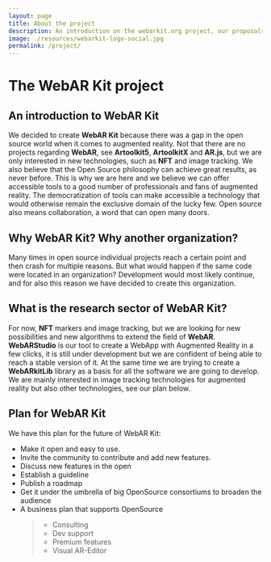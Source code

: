 ```yaml
---
layout: page
title: About the project
description: An introduction on the webarkit.org project, our proposals and plans for the future of WebAR.
image: ./resources/webarkit-logo-social.jpg
permalink: /project/
---
```

# The WebAR Kit project
## An introduction to WebAR Kit
We decided to create **WebAR Kit** because there was a gap in the open source world when it comes to augmented reality. Not that there are no projects regarding **WebAR**, see **Artoolkit5**, **ArtoolkitX** and **AR.js**, but we are only interested in new technologies, such as **NFT** and image tracking. We also believe that the Open Source philosophy can achieve great results, as never before. This is why we are here and we believe we can offer accessible tools to a good number of professionals and fans of augmented reality. The democratization of tools can make accessible a technology that would otherwise remain the exclusive domain of the lucky few. Open source also means collaboration, a word that can open many doors.
<br/>
## Why WebAR Kit? Why another organization?
Many times in open source individual projects reach a certain point and then crash for multiple reasons. But what would happen if the same code were located in an organization? Development would most likely continue, and for also this reason we have decided to create this organization.

## What is the research sector of WebAR Kit?
For now, **NFT** markers and image tracking, but we are looking for new possibilities and new algorithms to extend the field of **WebAR**. **WebARStudio** is our tool to create a WebApp with Augmented Reality in a few clicks, it is still under development but we are confident of being able to reach a stable version of it. At the same time we are trying to create a **WebARkitLib** library as a basis for all the software we are going to develop.
We are mainly interested in image tracking technologies for augmented reality but also other technologies, see our plan below.

## Plan for WebAR Kit
We have this plan for the future of WebAR Kit:

 - Make it open and easy to use.
 - Invite the community to contribute and add new features.
 - Discuss new features in the open
 - Establish a guideline
 - Publish a roadmap
 - Get it under the umbrella of big OpenSource consortiums to broaden the audience
 - A business plan that supports OpenSource
   > - Consulting
   > - Dev support
   > - Premium features
   > - Visual AR-Editor

